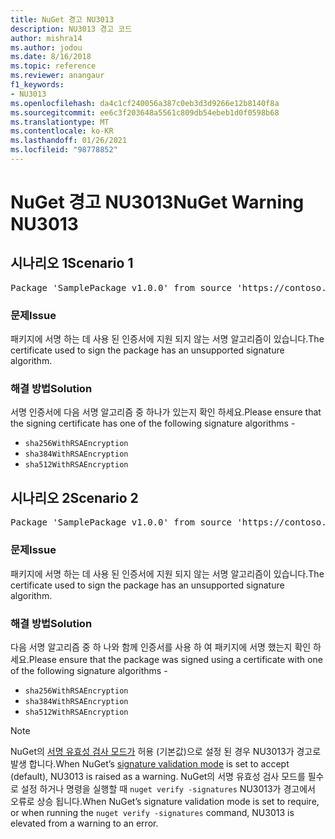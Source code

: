 ```yaml
---
title: NuGet 경고 NU3013
description: NU3013 경고 코드
author: mishra14
ms.author: jodou
ms.date: 8/16/2018
ms.topic: reference
ms.reviewer: anangaur
f1_keywords:
- NU3013
ms.openlocfilehash: da4c1cf240056a387c0eb3d3d9266e12b8140f8a
ms.sourcegitcommit: ee6c3f203648a5561c809db54ebeb1d0f0598b68
ms.translationtype: MT
ms.contentlocale: ko-KR
ms.lasthandoff: 01/26/2021
ms.locfileid: "98778852"
---
```

# <a name="nuget-warning-nu3013"></a><span data-ttu-id="832ba-103">NuGet 경고 NU3013</span><span class="sxs-lookup"><span data-stu-id="832ba-103">NuGet Warning NU3013</span></span>

## <a name="scenario-1"></a><span data-ttu-id="832ba-104">시나리오 1</span><span class="sxs-lookup"><span data-stu-id="832ba-104">Scenario 1</span></span>

<pre>Package 'SamplePackage v1.0.0' from source 'https://contoso.com/index.json': The signing certificate has an unsupported signature algorithm.</pre>

### <a name="issue"></a><span data-ttu-id="832ba-105">문제</span><span class="sxs-lookup"><span data-stu-id="832ba-105">Issue</span></span>

<span data-ttu-id="832ba-106">패키지에 서명 하는 데 사용 된 인증서에 지원 되지 않는 서명 알고리즘이 있습니다.</span><span class="sxs-lookup"><span data-stu-id="832ba-106">The certificate used to sign the package has an unsupported signature algorithm.</span></span>


### <a name="solution"></a><span data-ttu-id="832ba-107">해결 방법</span><span class="sxs-lookup"><span data-stu-id="832ba-107">Solution</span></span>

<span data-ttu-id="832ba-108">서명 인증서에 다음 서명 알고리즘 중 하나가 있는지 확인 하세요.</span><span class="sxs-lookup"><span data-stu-id="832ba-108">Please ensure that the signing certificate has one of the following signature algorithms -</span></span> 
* `sha256WithRSAEncryption`
* `sha384WithRSAEncryption`
* `sha512WithRSAEncryption`



## <a name="scenario-2"></a><span data-ttu-id="832ba-109">시나리오 2</span><span class="sxs-lookup"><span data-stu-id="832ba-109">Scenario 2</span></span>

<pre>Package 'SamplePackage v1.0.0' from source 'https://contoso.com/index.json': The primary signature's certificate has an unsupported signature algorithm.</pre>

### <a name="issue"></a><span data-ttu-id="832ba-110">문제</span><span class="sxs-lookup"><span data-stu-id="832ba-110">Issue</span></span>

<span data-ttu-id="832ba-111">패키지에 서명 하는 데 사용 된 인증서에 지원 되지 않는 서명 알고리즘이 있습니다.</span><span class="sxs-lookup"><span data-stu-id="832ba-111">The certificate used to sign the package has an unsupported signature algorithm.</span></span>


### <a name="solution"></a><span data-ttu-id="832ba-112">해결 방법</span><span class="sxs-lookup"><span data-stu-id="832ba-112">Solution</span></span>

<span data-ttu-id="832ba-113">다음 서명 알고리즘 중 하 나와 함께 인증서를 사용 하 여 패키지에 서명 했는지 확인 하세요.</span><span class="sxs-lookup"><span data-stu-id="832ba-113">Please ensure that the package was signed using a certificate with one of the following signature algorithms -</span></span> 
* `sha256WithRSAEncryption`
* `sha384WithRSAEncryption`
* `sha512WithRSAEncryption`


> [!Note]
> <span data-ttu-id="832ba-114">NuGet의 [서명 유효성 검사 모드가](../../consume-packages/installing-signed-packages.md#configure-package-signature-requirements) 허용 (기본값)으로 설정 된 경우 NU3013가 경고로 발생 합니다.</span><span class="sxs-lookup"><span data-stu-id="832ba-114">When NuGet’s [signature validation mode](../../consume-packages/installing-signed-packages.md#configure-package-signature-requirements) is set to accept (default), NU3013 is raised as a warning.</span></span> <span data-ttu-id="832ba-115">NuGet의 서명 유효성 검사 모드를 필수로 설정 하거나 명령을 실행할 때 `nuget verify -signatures` NU3013가 경고에서 오류로 상승 됩니다.</span><span class="sxs-lookup"><span data-stu-id="832ba-115">When NuGet’s signature validation mode is set to require, or when running the `nuget verify -signatures` command, NU3013 is elevated from a warning to an error.</span></span> 
